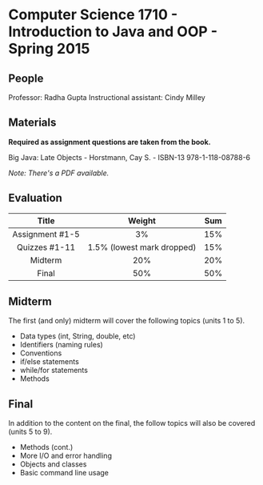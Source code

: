 # Computer Science 1710 - Introduction to Java and OOP - Spring 2015

## People

Professor: Radha Gupta
Instructional assistant: Cindy Milley

## Materials

**Required as assignment questions are taken from the book.**

Big Java: Late Objects - Horstmann, Cay S. - ISBN-13 978-1-118-08788-6 

*Note: There's a PDF available.*

## Evaluation 

 Title          | Weight                     | Sum
:--------------:|:--------------------------:|:---:
Assignment #1-5 | 3%                         | 15%
Quizzes #1-11   | 1.5% (lowest mark dropped) | 15%
Midterm         | 20%                        | 20%
Final           | 50%                        | 50%

## Midterm

The first (and only) midterm will cover the following topics (units 1 to 5).

- Data types (int, String, double, etc)
- Identifiers (naming rules)
- Conventions 
- if/else statements
- while/for statements
- Methods

## Final

In addition to the content on the final, the follow topics will also be covered (units 5 to 9).

- Methods (cont.)
- More I/O and error handling
- Objects and classes
- Basic command line usage